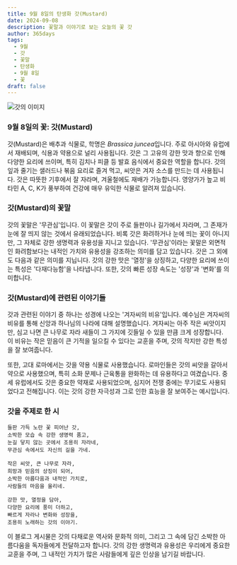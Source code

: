 ```yaml
---
title: 9월 8일의 탄생화 갓(Mustard)
date: 2024-09-08
description: 꽃말과 이야기로 보는 오늘의 꽃 갓
author: 365days
tags:
  - 9월
  - 갓
  - 꽃말
  - 탄생화
  - 9월 8일
  - 꽃
draft: false
---
```


![갓의 이미지](https://cdn.pixabay.com/photo/2015/05/25/21/11/flower-783946_960_720.jpg#center)


### 9월 8일의 꽃: 갓(Mustard)

갓(Mustard)은 배추과 식물로, 학명은 *Brassica juncea*입니다. 주로 아시아와 유럽에서 재배되며, 식용과 약용으로 널리 사용됩니다. 갓은 그 고유의 강한 맛과 향으로 인해 다양한 요리에 쓰이며, 특히 김치나 피클 등 발효 음식에서 중요한 역할을 합니다. 갓의 잎과 줄기는 샐러드나 볶음 요리로 즐겨 먹고, 씨앗은 겨자 소스를 만드는 데 사용됩니다. 갓은 따뜻한 기후에서 잘 자라며, 겨울철에도 재배가 가능합니다. 영양가가 높고 비타민 A, C, K가 풍부하여 건강에 매우 유익한 식물로 알려져 있습니다.

### 갓(Mustard)의 꽃말

갓의 꽃말은 '무관심'입니다. 이 꽃말은 갓이 주로 들판이나 길가에서 자라며, 그 존재가 눈에 잘 띄지 않는 것에서 유래되었습니다. 비록 갓은 화려하거나 눈에 띄는 꽃이 아니지만, 그 자체로 강한 생명력과 유용성을 지니고 있습니다. '무관심'이라는 꽃말은 외면적인 화려함보다는 내적인 가치와 유용성을 강조하는 의미를 담고 있습니다. 갓은 그 외에도 다음과 같은 의미를 지닙니다. 갓의 강한 맛은 '열정'을 상징하고, 다양한 요리에 쓰이는 특성은 '다재다능함'을 나타냅니다. 또한, 갓의 빠른 성장 속도는 '성장'과 '변화'를 의미합니다.

### 갓(Mustard)에 관련된 이야기들

갓과 관련된 이야기 중 하나는 성경에 나오는 '겨자씨의 비유'입니다. 예수님은 겨자씨의 비유를 통해 신앙과 하나님의 나라에 대해 설명했습니다. 겨자씨는 아주 작은 씨앗이지만, 심고 나면 큰 나무로 자라 새들이 그 가지에 깃들일 수 있을 만큼 크게 성장합니다. 이 비유는 작은 믿음이 큰 기적을 일으킬 수 있다는 교훈을 주며, 갓의 작지만 강한 특성을 잘 보여줍니다.

또한, 고대 로마에서는 갓을 약용 식물로 사용했습니다. 로마인들은 갓의 씨앗을 갈아서 약으로 사용했으며, 특히 소화 문제나 근육통을 완화하는 데 유용하다고 여겼습니다. 중세 유럽에서도 갓은 중요한 약재로 사용되었으며, 심지어 전쟁 중에는 무기로도 사용되었다고 전해집니다. 이는 갓의 강한 자극성과 그로 인한 효능을 잘 보여주는 예시입니다.

### 갓을 주제로 한 시

	들판 가득 노란 꽃 피어난 갓,
	소박한 모습 속 강한 생명력 품고,
	눈길 닿지 않는 곳에서 조용히 자라네,
	무관심 속에서도 자신의 길을 가네.
	
	작은 씨앗, 큰 나무로 자라,
	희망과 믿음의 상징이 되어,
	소박한 아름다움과 내적인 가치로,
	사람들의 마음을 울리네.
	
	강한 맛, 열정을 담아,
	다양한 요리에 풍미 더하고,
	빠르게 자라나 변화와 성장을,
	조용히 노래하는 갓의 이야기.

이 블로그 게시물은 갓의 다채로운 역사와 문화적 의미, 그리고 그 속에 담긴 소박한 아름다움을 독자들에게 전달하고자 합니다. 갓의 강한 생명력과 유용성은 우리에게 중요한 교훈을 주며, 그 내적인 가치가 많은 사람들에게 깊은 인상을 남기길 바랍니다.